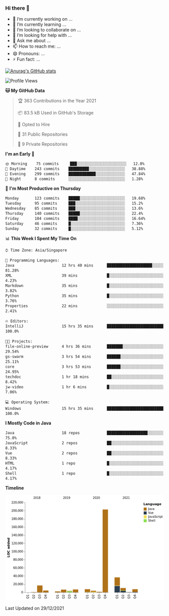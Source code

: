 ### Hi there 👋

- 🔭 I’m currently working on ...
- 🌱 I’m currently learning ...
- 👯 I’m looking to collaborate on ...
- 🤔 I’m looking for help with ...
- 💬 Ask me about ...
- 📫 How to reach me: ...
- 😄 Pronouns: ...
- ⚡ Fun fact: ...

[![Anurag's GitHub stats](https://github-readme-stats.vercel.app/api?username=xiumu2017&show_icons=true&theme=radical)](https://github.com/anuraghazra/github-readme-stats)

<!--
**xiumu2017/xiumu2017** is a ✨ _special_ ✨ repository because its `README.md` (this file) appears on your GitHub profile.

Here are some ideas to get you started:

- 🔭 I’m currently working on ...
- 🌱 I’m currently learning ...
- 👯 I’m looking to collaborate on ...
- 🤔 I’m looking for help with ...
- 💬 Ask me about ...
- 📫 How to reach me: ...
- 😄 Pronouns: ...
- ⚡ Fun fact: ...
-->

<!--START_SECTION:waka-->
![Profile Views](http://img.shields.io/badge/Profile%20Views-0-blue)

**🐱 My GitHub Data** 

> 🏆 363 Contributions in the Year 2021
 > 
> 📦 83.5 kB Used in GitHub's Storage 
 > 
> 💼 Opted to Hire
 > 
> 📜 31 Public Repositories 
 > 
> 🔑 9 Private Repositories  
 > 
**I'm an Early 🐤** 

```text
🌞 Morning    75 commits     ███░░░░░░░░░░░░░░░░░░░░░░   12.0% 
🌆 Daytime    243 commits    █████████░░░░░░░░░░░░░░░░   38.88% 
🌃 Evening    299 commits    ████████████░░░░░░░░░░░░░   47.84% 
🌙 Night      8 commits      ░░░░░░░░░░░░░░░░░░░░░░░░░   1.28%

```
📅 **I'm Most Productive on Thursday** 

```text
Monday       123 commits    █████░░░░░░░░░░░░░░░░░░░░   19.68% 
Tuesday      95 commits     ███░░░░░░░░░░░░░░░░░░░░░░   15.2% 
Wednesday    85 commits     ███░░░░░░░░░░░░░░░░░░░░░░   13.6% 
Thursday     140 commits    █████░░░░░░░░░░░░░░░░░░░░   22.4% 
Friday       104 commits    ████░░░░░░░░░░░░░░░░░░░░░   16.64% 
Saturday     46 commits     █░░░░░░░░░░░░░░░░░░░░░░░░   7.36% 
Sunday       32 commits     █░░░░░░░░░░░░░░░░░░░░░░░░   5.12%

```


📊 **This Week I Spent My Time On** 

```text
⌚︎ Time Zone: Asia/Singapore

💬 Programming Languages: 
Java                     12 hrs 40 mins      ████████████████████░░░░░   81.28% 
XML                      39 mins             █░░░░░░░░░░░░░░░░░░░░░░░░   4.23% 
Markdown                 35 mins             █░░░░░░░░░░░░░░░░░░░░░░░░   3.82% 
Python                   35 mins             █░░░░░░░░░░░░░░░░░░░░░░░░   3.76% 
Properties               22 mins             ░░░░░░░░░░░░░░░░░░░░░░░░░   2.41%

🔥 Editors: 
IntelliJ                 15 hrs 35 mins      █████████████████████████   100.0%

🐱‍💻 Projects: 
file-online-preview      4 hrs 36 mins       ███████░░░░░░░░░░░░░░░░░░   29.54% 
gs-swarm                 3 hrs 54 mins       ██████░░░░░░░░░░░░░░░░░░░   25.11% 
core                     3 hrs 53 mins       ██████░░░░░░░░░░░░░░░░░░░   24.95% 
techdoc                  1 hr 18 mins        ██░░░░░░░░░░░░░░░░░░░░░░░   8.42% 
jw-video                 1 hr 6 mins         █░░░░░░░░░░░░░░░░░░░░░░░░   7.06%

💻 Operating System: 
Windows                  15 hrs 35 mins      █████████████████████████   100.0%

```

**I Mostly Code in Java** 

```text
Java                     18 repos            ██████████████████░░░░░░░   75.0% 
JavaScript               2 repos             ██░░░░░░░░░░░░░░░░░░░░░░░   8.33% 
Vue                      2 repos             ██░░░░░░░░░░░░░░░░░░░░░░░   8.33% 
HTML                     1 repo              █░░░░░░░░░░░░░░░░░░░░░░░░   4.17% 
Shell                    1 repo              █░░░░░░░░░░░░░░░░░░░░░░░░   4.17%

```


**Timeline**

![Chart not found](https://raw.githubusercontent.com/xiumu2017/xiumu2017/main/charts/bar_graph.png) 


 Last Updated on 29/12/2021
<!--END_SECTION:waka-->
